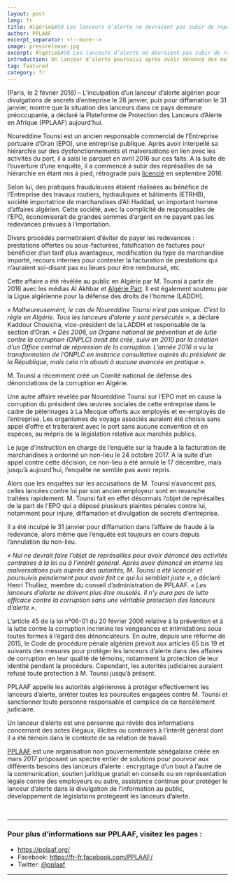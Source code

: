 ```yaml
---
layout: post
lang: fr
title: Algérie&#58 Les lanceurs d’alerte ne devraient pas subir de représailles
author: PPLAAF
excerpt_separator: <!--more-->
image: pressrelease.jpg
excerpt: Algérie&#58 Les lanceurs d’alerte ne devraient pas subir de représailles. Un lanceur d’alerte poursuivi après avoir dénoncé des malversations au sein d’une entreprise publique
introduction: Un lanceur d’alerte poursuivi après avoir dénoncé des malversations au sein d’une entreprise publique
tag: featured
category: fr
---
```

<!-- <img class="img-responsive img-post center-block" src="/assets/images/posts/cyber-journ.jpg"> -->

(Paris, le 2 février 2018) – L’inculpation d’un lanceur d’alerte algérien pour divulgations de secrets d’entreprise le 28 janvier, puis pour diffamation le 31 janvier, montre que la situation des lanceurs dans ce pays demeure préoccupante, a déclaré la Plateforme de Protection des Lanceurs d’Alerte en Afrique (PPLAAF) aujourd’hui.  

Noureddine Tounsi est un ancien responsable commercial de l’Entreprise portuaire d’Oran (EPO), une entreprise publique. Après avoir interpellé sa hiérarchie sur des dysfonctionnements et malversations en lien avec les activités du port, il a saisi le parquet en avril 2016 sur ces faits. A la suite de l’ouverture d’une enquête, il a commencé à subir des représailles de sa hiérarchie en étant mis à pied, rétrogradé puis <a href="https://algeriepart.com/2017/07/27/documents-exclusifs-port-doran-cadres-menaces-harceles-quils-ont-dit-non-aux-affaires-louches-dali-haddad/" target="blank">licencié</a> en septembre 2016.  

Selon lui, des pratiques frauduleuses étaient réalisées au bénéfice de l’Entreprise des travaux routiers, hydrauliques et bâtiments (ETRHB), société importatrice de marchandises d’Ali Haddad, un important homme d’affaires algérien. Cette société, avec la complicité de responsables de l’EPO, économiserait de grandes sommes d’argent en ne payant pas les redevances prévues à l’importation. 

Divers procédés permettraient d’éviter de payer les redevances : prestations offertes ou sous-facturées, falsification de factures pour bénéficier d’un tarif plus avantageux, modification du type de marchandise importé, recours internes pour contester la facturation de prestations qui n’auraient soi-disant pas eu lieues pour être remboursé, etc.

Cette affaire a été révélée au public en Algérie par M. Tounsi à partir de 2016 avec les médias Al Akhbar et <a href="https://algeriepart.com/2017/07/26/enquete-exclusive-port-doran-a-perdu-de-largent-a-cause-dali-haddad/" target="blank">Algérie Part</a>. Il est également soutenu par la Ligue algérienne pour la défense des droits de l'homme (LADDH).

_« Malheureusement, le cas de Noureddine Tounsi n’est pas unique. C’est la règle en Algérie. Tous les lanceurs d’alerte y sont persécutés »_, a déclaré Kaddour Chouicha, vice-président de la LADDH et responsable de la section d’Oran. _« Dès 2006, un Organe national de prévention et de lutte contre la corruption (ONPLC) avait été créé, suivi en 2010 par la création d’un Office central de répression de la corruption. L’année 2016 a vu la transformation de l’ONPLC en instance consultative auprès du président de la République, mais cela n’a abouti à aucune avancée en pratique »_. 

M. Tounsi a récemment créé un Comité national de défense des dénonciations de la corruption en Algérie. 

Une autre affaire révélée par Noureddine Tounsi sur l’EPO met en cause la corruption du président des œuvres sociales de cette entreprise dans le cadre de pèlerinages à La Mecque offerts aux employés et ex-employés de l’entreprise. Les organismes de voyage associés auraient été choisis sans appel d’offre et traiteraient avec le port sans aucune convention et en espèces, au mépris de la législation relative aux marchés publics. 

Le juge d’instruction en charge de l’enquête sur la fraude à la facturation de marchandises a ordonné un non-lieu le 24 octobre 2017. A la suite d’un appel contre cette décision, ce non-lieu a été annulé le 17 décembre, mais jusqu’à aujourd’hui, l’enquête ne semble pas avoir repris.

Alors que les enquêtes sur les accusations de M. Tounsi n’avancent pas, celles lancées contre lui par son ancien employeur sont en revanche traitées rapidement. M. Tounsi fait en effet désormais l’objet de représailles de la part de l’EPO qui a déposé plusieurs plaintes pénales contre lui, notamment pour injure, diffamation et divulgation de secrets d’entreprise. 

Il a été inculpé le 31 janvier pour diffamation dans l’affaire de fraude à la redevance, alors même que l’enquête est toujours en cours depuis l’annulation du non-lieu.

_« Nul ne devrait faire l’objet de représailles pour avoir dénoncé des activités contraires à la loi ou à l’intérêt général. Après avoir dénoncé en interne les malversations puis auprès des autorités, M. Tounsi a été licencié et poursuivis pénalement pour avoir fait ce qui lui semblait juste »_, a déclaré Henri Thulliez, membre du conseil d’administration de PPLAAF. _« Les lanceurs d’alerte ne doivent plus être muselés. Il n’y aura pas de lutte efficace contre la corruption sans une véritable protection des lanceurs d’alerte »_. 

L’article 45 de la loi n°06-01 du 20 février 2006 relative à la prévention et à la lutte contre la corruption incrimine les vengeances et intimidations sous toutes formes à l’égard des dénonciateurs. En outre, depuis une réforme de 2015, le Code de procédure pénale algérien prévoit aux articles 65 bis 19 et suivants des mesures pour protéger les lanceurs d’alerte dans des affaires de corruption en leur qualité de témoins, notamment la protection de leur identité pendant la procédure. Cependant, les autorités judiciaires auraient refusé toute protection à M. Tounsi jusqu’à présent.

PPLAAF appelle les autorités algériennes à protéger effectivement les lanceurs d’alerte, arrêter toutes les poursuites engagées contre M. Tounsi et sanctionner toute personne responsable et complice de ce harcèlement judiciaire.

Un lanceur d’alerte est une personne qui révèle des informations concernant des actes illégaux, illicites ou contraires à l’intérêt général dont il a été témoin dans le contexte de sa relation de travail. 

[PPLAAF](https://pplaaf.org/fr) est une organisation non gouvernementale sénégalaise créée en mars 2017 proposant un spectre entier de solutions pour pourvoir aux différents besoins des lanceurs d’alerte : encryptage d’un bout à l’autre de la communication, soutien juridique gratuit en conseils ou en représentation légale contre des employeurs ou autre, assistance continue pour protéger le lanceur d’alerte dans la divulgation de l’information au public, développement de législations protégeant les lanceurs d’alerte. 

<br>

--------

### Pour plus d’informations sur PPLAAF, visitez les pages :
- <https://pplaaf.org/>
- Facebook: <https://fr-fr.facebook.com/PPLAAF/>
- Twitter: [@pplaaf](https://twitter.com/pplaaf)

--------------
